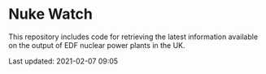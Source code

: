 # Nuke Watch

This repository includes code for retrieving the latest information available on the output of EDF nuclear power plants in the UK.

Last updated: 2021-02-07 09:05
